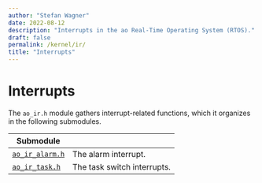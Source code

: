 ```yaml
---
author: "Stefan Wagner"
date: 2022-08-12
description: "Interrupts in the ao Real-Time Operating System (RTOS)."
draft: false
permalink: /kernel/ir/
title: "Interrupts"
---
```


# Interrupts

The `ao_ir.h` module gathers interrupt-related functions, which it organizes in the following submodules.

| Submodule | |
|-----------|-|
| [`ao_ir_alarm.h`](ir_alarm.md) | The alarm interrupt. |
| [`ao_ir_task.h`](ir_task.md) | The task switch interrupts. |
